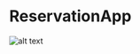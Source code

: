 # ReservationApp
![alt text](https://github.com/shotttik/ReservationApp/blob/master/projectDesign.jpg)
